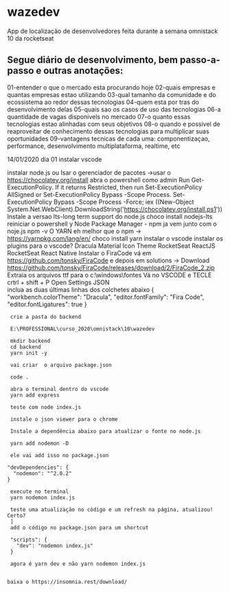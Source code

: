# wazedev
App de localização de desenvolvedores feita durante a semana omnistack 10 da rocketseat

## Segue diário de desenvolvimento, bem passo-a-passo e outras anotações:

01-entender o que o mercado esta procurando hoje
02-quais empresas e quantas empresas estao utilizando
03-qual tamanho da comunidade e do ecossistema ao redor dessas tecnologias
04-quem esta por tras do desenvolvimento delas
05-quais sao os casos de uso das tecnologias
06-a quantidade de vagas disponivels no mercado
07-o quanto essas tecnologias estao alinhadas com seus objetivos
08-o quando e possivel de reaproveitar de conhecimento dessas tecnologias para multiplicar suas oportunidades
09-vantagens tecnicas de cada uma: componentizaçao, performance, desenvolvimento multiplataforma, realtime, etc 

14/01/2020
dia 01
instalar vscode

instalar node.js ou Isar o gerenciador de pacotes  ->usar o https://chocolatey.org/install
abra o powershell como admin
Run Get-ExecutionPolicy. If it returns Restricted, then run Set-ExecutionPolicy AllSigned or Set-ExecutionPolicy Bypass -Scope Process.
Set-ExecutionPolicy Bypass -Scope Process -Force; iex ((New-Object System.Net.WebClient).DownloadString('https://chocolatey.org/install.ps1'))
Instale a versao lts-long term support do node.js
choco install nodejs-lts
reiniciar o powershell
y
Node Package Manager - npm ja vem junto com o noje.js
npm -v
O YARN eh melhor que o npm -> https://yarnpkg.com/lang/en/
	choco install yarn
	instalar o vscode
	instalar os plugins para o vscode?
	Dracula
	Material Icon Theme
	RocketSeat ReactJS
	RocketSeat React Native
	Instalar o FiraCode
	 vá em https://github.com/tonsky/FiraCode e depois em solutions -> Download
	 https://github.com/tonsky/FiraCode/releases/download/2/FiraCode_2.zip
	 Extraia os arquivos ttf para o c:\windows\fontes
	 Vá no VSCODE e TECLE crtrl + shift + P
      Open Settings JSON	 
	  inclua as duas últimas linhas dos colchetes abaixo
	 {
    "workbench.colorTheme": "Dracula",
      "editor.fontFamily": "Fira Code",
      "editor.fontLigatures": true
     }
	 
	 crie a pasta do backend
	 
	 E:\PROFESSIONAL\curso_2020\omnistack\10\wazedev
	 
	 mkdir backend
	 cd backend
	 yarn init -y
	 
	 vai criar  o arquivo package.json
	 
	 code .
	 
	 abra o terminal dentro do vscode
	 yarn add express
	 
	 teste com node index.js
	 
	 instale o json viewer para o chrome
	 
	 Instale a dependência abaixo para atualizar o fonte no node.js
	 
	 yarn add nodemon -D
	 
	 ele vai add isso no package.json
	 
	"devDependencies": {
      "nodemon": "^2.0.2"
    }
	 
	 execute no terminal 
	 yarn nodemon index.js
	 
	 teste uma atualização no código e um refresh na página, atualizou! Certo?
	 ]
	 add o código no package.json para um shortcut
	 
	 "scripts": {
	   "dev": "nodemon index.js"
	 }
	 
	 agora é yarn dev e não yarn nodemon index.js
	 
	 
	baixa o https://insomnia.rest/download/
  
  
  
  
  
